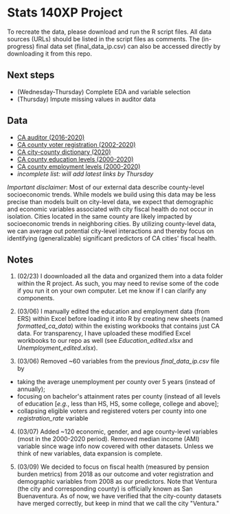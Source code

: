 # Stats 140XP Project

To recreate the data, please download and run the R script files. All data sources (URLs) should be listed in the script files as comments. The (in-progress) final data set (final_data_ip.csv) can also be accessed directly by downloading it from this repo.

## Next steps
- (Wednesday-Thursday) Complete EDA and variable selection 
- (Thursday) Impute missing values in auditor data

## Data
- [CA auditor (2016-2020)](https://www.auditor.ca.gov/local_high_risk/dashboard-csa) 
- [CA county voter registration (2002-2020)](https://www.sos.ca.gov/elections/voter-registration/voter-registration-statistics) 
- [CA city-county dictionary (2020)](https://bythenumbers.sco.ca.gov/Raw-Data/Cities-Raw-Data-for-Fiscal-Years-2020-21/kyrq-f99p)
- [CA county education levels (2000-2020)](https://www.ers.usda.gov/data-products/county-level-data-sets/county-level-data-sets-download-data/)
- [CA county employment levels (2000-2020)](https://www.ers.usda.gov/data-products/county-level-data-sets/county-level-data-sets-download-data/)
- *incomplete list: will add latest links by Thursday*

*Important disclaimer*: Most of our external data describe county-level socioeconomic trends. While models we build using this data may be less precise than models built on city-level data, we expect that demographic and economic variables associated with city fiscal health do not occur in isolation. Cities located in the same county are likely impacted by socioeconomic trends in neighboring cities. By utilizing county-level data, we can average out potential city-level interactions and thereby focus on identifying (generalizable) significant predictors of CA cities' fiscal health. 

## Notes
1. (02/23) I doownloaded all the data and organized them into a data folder within the R project. As such, you may need to revise some of the code if you run it on your own computer. Let me know if I can clarify any components.

2. (03/06) I manually edited the education and employment data (from ERS) within Excel before loading it into R by creating new sheets (named *formatted_ca_data*) within the existing workbooks that contains just CA data. For transparency, I have uploaded these modified Excel workbooks to our repo as well (see *Education_edited.xlsx* and *Unemployment_edited.xlsx*).

3. (03/06) Removed ~60 variables from the previous *final_data_ip.csv* file by
- taking the average unemployment per county over 5 years (instead of annually);
- focusing on bachelor's attainment rates per county (instead of all levels of education [*e.g.*, less than HS, HS, some college, college and above];
- collapsing eligible voters and registered voters per county into one *registration_rate* variable

4. (03/07) Added ~120 economic, gender, and age county-level variables (most in the 2000-2020 period). Removed median income (AMI) variable since wage info now covered with other datasets. Unless we think of new variables, data expansion is complete.

5. (03/09) We decided to focus on fiscal health (measured by pension burden metrics) from 2018 as our outcome and voter registration and demographic variables from 2008 as our predictors. Note that Ventura (the city and corresponding county) is officially known as San Buenaventura. As of now, we have verified that the city-county datasets have merged correctly, but keep in mind that we call the city "Ventura."
